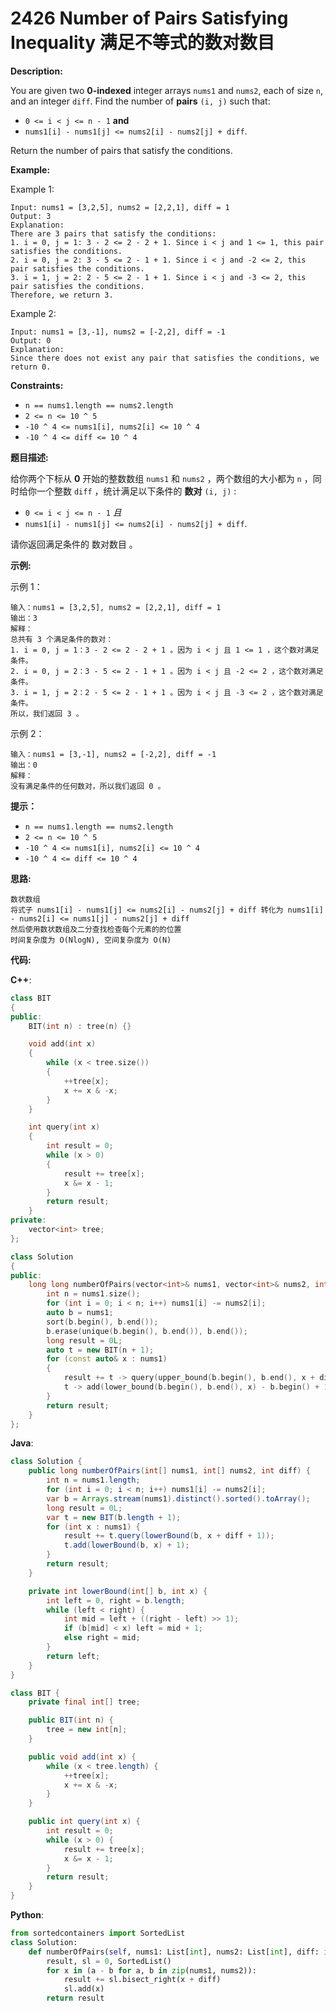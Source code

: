 # 2426 Number of Pairs Satisfying Inequality 满足不等式的数对数目

__Description:__

You are given two __0-indexed__ integer arrays `nums1` and `nums2`, each of size `n`, and an integer `diff`. Find the number of __pairs__ `(i, j)` such that:

- `0 <= i < j <= n - 1` __and__
- `nums1[i] - nums1[j] <= nums2[i] - nums2[j] + diff`.

Return the number of pairs that satisfy the conditions.

__Example:__

Example 1:

```text
Input: nums1 = [3,2,5], nums2 = [2,2,1], diff = 1
Output: 3
Explanation:
There are 3 pairs that satisfy the conditions:
1. i = 0, j = 1: 3 - 2 <= 2 - 2 + 1. Since i < j and 1 <= 1, this pair satisfies the conditions.
2. i = 0, j = 2: 3 - 5 <= 2 - 1 + 1. Since i < j and -2 <= 2, this pair satisfies the conditions.
3. i = 1, j = 2: 2 - 5 <= 2 - 1 + 1. Since i < j and -3 <= 2, this pair satisfies the conditions.
Therefore, we return 3.
```

Example 2:

```text
Input: nums1 = [3,-1], nums2 = [-2,2], diff = -1
Output: 0
Explanation:
Since there does not exist any pair that satisfies the conditions, we return 0.
```

__Constraints:__

- `n == nums1.length == nums2.length`
- `2 <= n <= 10 ^ 5`
- `-10 ^ 4 <= nums1[i], nums2[i] <= 10 ^ 4`
- `-10 ^ 4 <= diff <= 10 ^ 4`

__题目描述:__

给你两个下标从 __0__ 开始的整数数组 `nums1` 和 `nums2` ，两个数组的大小都为 `n` ，同时给你一个整数 `diff` ，统计满足以下条件的 __数对__ `(i, j)` :

- `0 <= i < j <= n - 1` _且_
- `nums1[i] - nums1[j] <= nums2[i] - nums2[j] + diff`.

请你返回满足条件的 数对数目 。

__示例:__

示例 1：

```text
输入：nums1 = [3,2,5], nums2 = [2,2,1], diff = 1
输出：3
解释：
总共有 3 个满足条件的数对：
1. i = 0, j = 1：3 - 2 <= 2 - 2 + 1 。因为 i < j 且 1 <= 1 ，这个数对满足条件。
2. i = 0, j = 2：3 - 5 <= 2 - 1 + 1 。因为 i < j 且 -2 <= 2 ，这个数对满足条件。
3. i = 1, j = 2：2 - 5 <= 2 - 1 + 1 。因为 i < j 且 -3 <= 2 ，这个数对满足条件。
所以，我们返回 3 。
```

示例 2：

```text
输入：nums1 = [3,-1], nums2 = [-2,2], diff = -1
输出：0
解释：
没有满足条件的任何数对，所以我们返回 0 。
```

__提示：__

- `n == nums1.length == nums2.length`
- `2 <= n <= 10 ^ 5`
- `-10 ^ 4 <= nums1[i], nums2[i] <= 10 ^ 4`
- `-10 ^ 4 <= diff <= 10 ^ 4`

__思路:__

```text
数状数组
将式子 nums1[i] - nums1[j] <= nums2[i] - nums2[j] + diff 转化为 nums1[i] - nums2[i] <= nums1[j] - nums2[j] + diff
然后使用数状数组及二分查找检查每个元素的的位置
时间复杂度为 O(NlogN), 空间复杂度为 O(N)
```

__代码:__

__C++__:

```C++
class BIT 
{
public:
    BIT(int n) : tree(n) {}

    void add(int x) 
    {
        while (x < tree.size()) 
        {
            ++tree[x];
            x += x & -x;
        }
    }

    int query(int x) 
    {
        int result = 0;
        while (x > 0) 
        {
            result += tree[x];
            x &= x - 1;
        }
        return result;
    }
private:
    vector<int> tree;
};

class Solution 
{
public:
    long long numberOfPairs(vector<int>& nums1, vector<int>& nums2, int diff) {
        int n = nums1.size();
        for (int i = 0; i < n; i++) nums1[i] -= nums2[i];
        auto b = nums1;
        sort(b.begin(), b.end());
        b.erase(unique(b.begin(), b.end()), b.end());
        long result = 0L;
        auto t = new BIT(n + 1);
        for (const auto& x : nums1) 
        {
            result += t -> query(upper_bound(b.begin(), b.end(), x + diff) - b.begin());
            t -> add(lower_bound(b.begin(), b.end(), x) - b.begin() + 1);
        }
        return result;
    }
};
```

__Java__:

```Java
class Solution {
    public long numberOfPairs(int[] nums1, int[] nums2, int diff) {
        int n = nums1.length;
        for (int i = 0; i < n; i++) nums1[i] -= nums2[i];
        var b = Arrays.stream(nums1).distinct().sorted().toArray();
        long result = 0L;
        var t = new BIT(b.length + 1);
        for (int x : nums1) {
            result += t.query(lowerBound(b, x + diff + 1));
            t.add(lowerBound(b, x) + 1);
        }
        return result;
    }

    private int lowerBound(int[] b, int x) {
        int left = 0, right = b.length;
        while (left < right) {
            int mid = left + ((right - left) >> 1);
            if (b[mid] < x) left = mid + 1;
            else right = mid;
        }
        return left;
    }
}

class BIT {
    private final int[] tree;

    public BIT(int n) {
        tree = new int[n];
    }

    public void add(int x) {
        while (x < tree.length) {
            ++tree[x];
            x += x & -x;
        }
    }

    public int query(int x) {
        int result = 0;
        while (x > 0) {
            result += tree[x];
            x &= x - 1;
        }
        return result;
    }
}
```

__Python__:

```Python
from sortedcontainers import SortedList
class Solution:
    def numberOfPairs(self, nums1: List[int], nums2: List[int], diff: int) -> int:
        result, sl = 0, SortedList()
        for x in (a - b for a, b in zip(nums1, nums2)):
            result += sl.bisect_right(x + diff)
            sl.add(x)
        return result
```
